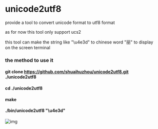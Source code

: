 # unicode2utf8

provide a tool to convert unicode format to utf8 format

as for now this tool only support ucs2

this tool can make the string like "\u4e3d" to chinese word "丽" to display on the screen terminal

### the method to use it
#### git clone https://github.com/shuaihuzhou/unicode2utf8.git ./unicode2utf8
#### cd ./unicode2utf8
#### make
#### ./bin/unicode2utf8 "\u4e3d"
![img](https://github.com/shuaihuzhou/unicode2utf8/images/unicode2utf-8.gif)
